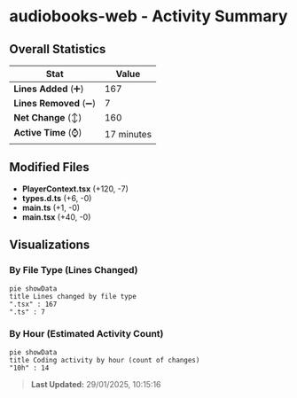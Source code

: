 # audiobooks-web - Activity Summary 

## Overall Statistics

| Stat                   | Value                                                             |
| ---------------------- | ----------------------------------------------------------------- |
| **Lines Added** (➕)   | 167                                          |
| **Lines Removed** (➖) | 7                                        |
| **Net Change** (↕)    | 160                |
| **Active Time** (⌚)   | 17 minutes |


## Modified Files
- **PlayerContext.tsx** (+120, -7)
- **types.d.ts** (+6, -0)
- **main.ts** (+1, -0)
- **main.tsx** (+40, -0)

## Visualizations

### By File Type (Lines Changed)

```mermaid
pie showData
title Lines changed by file type
".tsx" : 167
".ts" : 7
```

### By Hour (Estimated Activity Count)

```mermaid
pie showData
title Coding activity by hour (count of changes)
"10h" : 14
```


> **Last Updated:** 29/01/2025, 10:15:16
